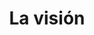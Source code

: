 ---
title: "La visión"
url: /ciudad-autonoma-de-buenos-aires/la-vision-avenida-juan-bautista-alberdi/
shop: Gemüse & Obst
---